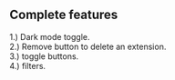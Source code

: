 ## Complete features
1.) Dark mode toggle. <br/>
2.) Remove button to delete an extension. <br/>
3.) toggle buttons. <br/>
4.) filters. <br/>
